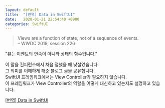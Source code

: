 ```yaml
---
layout: default
title:  "[번역] Data in SwiftUI"
date:   2020-01-21 22:54:40 +0900
categories: SwiftUI 
---
```


> Views are a function of state, not of a sequence of events.    
> – WWDC 2019, session 226

"뷰는 이벤트의 연속이 아니라 상태의 함수입니다."

이 말을 컨퍼런스에서 처음 접했을 때 낯설었습니다.     
그 의미를 이해하게 해준 블로그 글을 공유합니다.    
SwiftUI 프레임워크에서는 View Controller가 필요하지 않습니다.    
이 프레임워크가 View Controller의 역할을 어떻게 대신하고 있는지도 설명하고 있습니다.
      
[[번역] Data in SwiftUI](https://www.notion.so/sweetptios/Data-in-SwiftUI-8c59d23d08f947bbbe7a717852c6197b)

